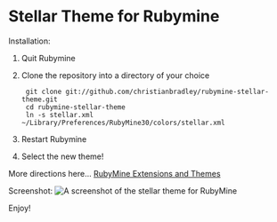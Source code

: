 Stellar Theme for Rubymine
==========================

Installation:

1. Quit Rubymine

2. Clone the repository into a directory of your choice

        git clone git://github.com/christianbradley/rubymine-stellar-theme.git
        cd rubymine-stellar-theme
        ln -s stellar.xml ~/Library/Preferences/RubyMine30/colors/stellar.xml

3. Restart Rubymine

4. Select the new theme!

More directions here...
[RubyMine Extensions and Themes](http://devnet.jetbrains.net/docs/DOC-1154)

Screenshot:
![A screenshot of the stellar theme for RubyMine](/dil/rubymine-stellar-theme/raw/master/screenshot.png "Screenshot")

Enjoy!
